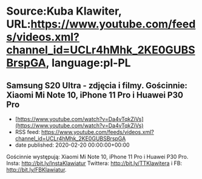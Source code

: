# Source:Kuba Klawiter, URL:https://www.youtube.com/feeds/videos.xml?channel_id=UCLr4hMhk_2KE0GUBSBrspGA, language:pl-PL

## Samsung S20 Ultra - zdjęcia i filmy. Gościnnie: Xiaomi Mi Note 10, iPhone 11 Pro i Huawei P30 Pro
 - [https://www.youtube.com/watch?v=Da4vTqkZiVs](https://www.youtube.com/watch?v=Da4vTqkZiVs)
 - RSS feed: https://www.youtube.com/feeds/videos.xml?channel_id=UCLr4hMhk_2KE0GUBSBrspGA
 - date published: 2020-02-20 00:00:00+00:00

Gościnnie występują: Xiaomi Mi Note 10, iPhone 11 Pro i Huawei P30 Pro.
Insta: http://bit.ly/InstaKlawiatur Twittera: http://bit.ly/TTKlawitera i FB: http://bit.ly/FBKlawiatur.

